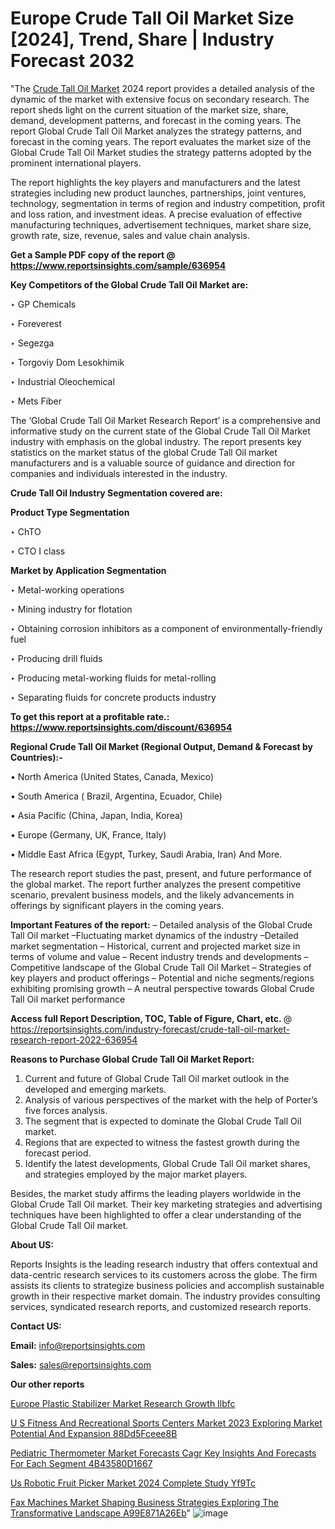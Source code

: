 # Europe Crude Tall Oil Market Size [2024], Trend, Share | Industry Forecast 2032

"The <a href=https://www.reportsinsights.com/sample/636954>Crude Tall Oil Market</a> 2024 report provides a detailed analysis of the dynamic of the market with extensive focus on secondary research. The report sheds light on the current situation of the market size, share, demand, development patterns, and forecast in the coming years. The report Global Crude Tall Oil Market analyzes the strategy patterns, and forecast in the coming years. The report evaluates the market size of the Global Crude Tall Oil Market studies the strategy patterns adopted by the prominent international players.

The report highlights the key players and manufacturers and the latest strategies including new product launches, partnerships, joint ventures, technology, segmentation in terms of region and industry competition, profit and loss ration, and investment ideas. A precise evaluation of effective manufacturing techniques, advertisement techniques, market share size, growth rate, size, revenue, sales and value chain analysis.

<strong>Get a Sample PDF copy of the report @ <a href=https://www.reportsinsights.com/sample/636954 style=color:#0000ff;>https://www.reportsinsights.com/sample/636954</a></strong>

<strong>Key Competitors of the Global Crude Tall Oil Market are:</strong>

‣ GP Chemicals

‣ Foreverest

‣ Segezga

‣ Torgoviy Dom Lesokhimik

‣ Industrial Oleochemical

‣ Mets Fiber

The ‘Global Crude Tall Oil Market Research Report’ is a comprehensive and informative study on the current state of the Global Crude Tall Oil Market industry with emphasis on the global industry. The report presents key statistics on the market status of the global Crude Tall Oil market manufacturers and is a valuable source of guidance and direction for companies and individuals interested in the industry.

<strong>Crude Tall Oil Industry Segmentation covered are:</strong>

<strong>Product Type Segmentation</strong>

‣    ChTO

‣ CTO I class

<strong>Market by Application Segmentation</strong>

‣   Metal-working operations

‣ Mining industry for flotation

‣ Obtaining corrosion inhibitors as a component of environmentally-friendly fuel

‣ Producing drill fluids

‣ Producing metal-working fluids for metal-rolling

‣ Separating fluids for concrete products industry

<strong>To get this report at a profitable rate.: <a href=https://www.reportsinsights.com/discount/636954 style=color:#0000ff;>https://www.reportsinsights.com/discount/636954</a></strong>

<strong>Regional Crude Tall Oil Market (Regional Output, Demand &amp; Forecast by Countries):-</strong>

• North America (United States, Canada, Mexico)

• South America ( Brazil, Argentina, Ecuador, Chile)

• Asia Pacific (China, Japan, India, Korea)

• Europe (Germany, UK, France, Italy)

• Middle East Africa (Egypt, Turkey, Saudi Arabia, Iran) And More.

The research report studies the past, present, and future performance of the global market. The report further analyzes the present competitive scenario, prevalent business models, and the likely advancements in offerings by significant players in the coming years.

<strong>Important Features of the report:</strong>
– Detailed analysis of the Global Crude Tall Oil market
–Fluctuating market dynamics of the industry
–Detailed market segmentation
– Historical, current and projected market size in terms of volume and value
– Recent industry trends and developments
– Competitive landscape of the Global Crude Tall Oil Market
– Strategies of key players and product offerings
– Potential and niche segments/regions exhibiting promising growth
– A neutral perspective towards Global Crude Tall Oil market performance

<strong>Access full Report Description, TOC, Table of Figure, Chart, etc. </strong>@   <a href=https://reportsinsights.com/industry-forecast/crude-tall-oil-market-research-report-2022-636954 style=color:#0000ff;>https://reportsinsights.com/industry-forecast/crude-tall-oil-market-research-report-2022-636954</a>

<strong>Reasons to Purchase Global Crude Tall Oil Market Report:</strong>
1. Current and future of Global Crude Tall Oil market outlook in the developed and emerging markets.
2. Analysis of various perspectives of the market with the help of Porter’s five forces analysis.
3. The segment that is expected to dominate the Global Crude Tall Oil market.
4. Regions that are expected to witness the fastest growth during the forecast period.
5. Identify the latest developments, Global Crude Tall Oil market shares, and strategies employed by the major market players.

Besides, the market study affirms the leading players worldwide in the Global Crude Tall Oil market. Their key marketing strategies and advertising techniques have been highlighted to offer a clear understanding of the Global Crude Tall Oil market.

<strong><strong>About US</strong>:</strong>

Reports Insights is the leading research industry that offers contextual and data-centric research services to its customers across the globe. The firm assists its clients to strategize business policies and accomplish sustainable growth in their respective market domain. The industry provides consulting services, syndicated research reports, and customized research reports.

<strong>Contact US:</strong>

<p class=><b>Email:</b> <a href=mailto:info@reportsinsights.com>info@reportsinsights.com</a></p>
<p class=><b>Sales:</b> <a href=mailto:sales@reportsinsights.com>sales@reportsinsights.com</a></p>

<strong>Our other reports</strong>

<a href=https://www.linkedin.com/pulse/europe-plastic-stabilizer-market-research-growth-ilbfc/>Europe Plastic Stabilizer Market Research Growth Ilbfc</a>

<a href=https://medium.com/@akitotamura255/u-s-fitness-and-recreational-sports-centers-market-2023-exploring-market-potential-and-expansion-88dd5fceee8b>U S Fitness And Recreational Sports Centers Market 2023 Exploring Market Potential And Expansion 88Dd5Fceee8B</a>

<a href=https://medium.com/@jadhaosuchit578/pediatric-thermometer-market-forecasts-cagr-key-insights-and-forecasts-for-each-segment-4b43580d1667>Pediatric Thermometer Market Forecasts Cagr Key Insights And Forecasts For Each Segment 4B43580D1667</a>

<a href=https://www.linkedin.com/pulse/us-robotic-fruit-picker-market-2024-complete-study-yf9tc/>Us Robotic Fruit Picker Market 2024 Complete Study Yf9Tc</a>

<a href=https://medium.com/@gd336335/fax-machines-market-shaping-business-strategies-exploring-the-transformative-landscape-a99e871a26eb>Fax Machines Market Shaping Business Strategies Exploring The Transformative Landscape A99E871A26Eb</a>"
![image](https://github.com/Jaayaachit/RItrends/assets/158452289/a03121df-1955-407c-a963-bacc8f330829)
